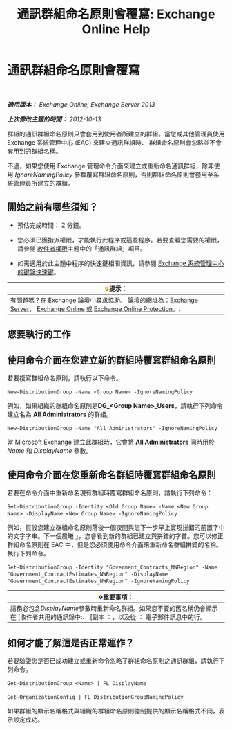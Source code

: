 ﻿---
title: '通訊群組命名原則會覆寫: Exchange Online Help'
TOCTitle: 通訊群組命名原則會覆寫
ms:assetid: 9eb23fc9-3f59-4d09-9077-85c89a051ee0
ms:mtpsurl: https://technet.microsoft.com/zh-tw/library/JJ218685(v=EXCHG.150)
ms:contentKeyID: 50472345
ms.date: 05/23/2018
mtps_version: v=EXCHG.150
ms.translationtype: MT
---

# 通訊群組命名原則會覆寫

 

_**適用版本：** Exchange Online, Exchange Server 2013_

_**上次修改主題的時間：** 2012-10-13_

群組的通訊群組命名原則只會套用到使用者所建立的群組。當您或其他管理員使用 Exchange 系統管理中心 (EAC) 來建立通訊群組時、 群組命名原則會忽略並不會套用到的群組名稱。

不過，如果您使用 Exchange 管理命令介面來建立或重新命名通訊群組，除非使用 *IgnoreNamingPolicy* 參數覆寫群組命名原則，否則群組命名原則會套用至系統管理員所建立的群組。

## 開始之前有哪些須知？

  - 預估完成時間： 2 分鐘。

  - 您必須已獲指派權限，才能執行此程序或這些程序。若要查看您需要的權限，請參閱 [收件者權限](recipients-permissions-exchange-2013-help.md)主題中的「通訊群組」項目。

  - 如需適用於此主題中程序的快速鍵相關資訊，請參閱 [Exchange 系統管理中心的鍵盤快速鍵](keyboard-shortcuts-in-the-exchange-admin-center-exchange-online-protection-help.md)。

<table>
<thead>
<tr class="header">
<th><img src="images/Bb124558.tip(EXCHG.150).gif" title="提示" alt="提示" />提示：</th>
</tr>
</thead>
<tbody>
<tr class="odd">
<td>有問題嗎？在 Exchange 論壇中尋求協助。 論壇的網址為：<a href="https://go.microsoft.com/fwlink/p/?linkid=60612">Exchange Server</a>、 <a href="https://go.microsoft.com/fwlink/p/?linkid=267542">Exchange Online</a> 或 <a href="https://go.microsoft.com/fwlink/p/?linkid=285351">Exchange Online Protection</a>。.</td>
</tr>
</tbody>
</table>


## 您要執行的工作

## 使用命令介面在您建立新的群組時覆寫群組命名原則

若要複寫群組命名原則，請執行以下命令。

    New-DistributionGroup -Name <Group Name> -IgnoreNamingPolicy

例如，如果組織的群組命名原則是**DG\_\<Group Name\>\_Users**，請執行下列命令建立名為 **All Administrators** 的群組。

    New-DistributionGroup -Name "All Administrators" -IgnoreNamingPolicy

當 Microsoft Exchange 建立此群組時，它會將 **All Administrators** 同時用於 *Name* 和 *DisplayName* 參數。

## 使用命令介面在您重新命名群組時覆寫群組命名原則

若要在命令介面中重新命名現有群組時覆寫群組命名原則，請執行下列命令：

    Set-DistributionGroup -Identity <Old Group Name> -Name <New Group Name> -DisplayName <New Group Name> -IgnoreNamingPolicy

例如，假設您建立群組命名原則落後一個夜間與您下一步早上實現拼錯的前置字中的文字字串。下一個晨曦 」，您會看到新的群組已建立與拼錯的字首。您可以修正群組命名原則在 EAC 中，但是您必須使用命令介面來重新命名群組拼錯的名稱。執行下列命令。

    Set-DistributionGroup -Identity "Goverment_Contracts_NWRegion" -Name "Government_ContractEstimates_NWRegion" -DisplayName "Government_ContractEstimates_NWRegion" -IgnoreNamingPolicy

<table>
<thead>
<tr class="header">
<th><img src="images/Bb124558.important(EXCHG.150).gif" title="重要事項" alt="重要事項" />重要事項：</th>
</tr>
</thead>
<tbody>
<tr class="odd">
<td>請務必包含<em>DisplayName</em>參數時重新命名群組。如果您不要的舊名稱仍會顯示在 [收件者共用的通訊錄中:、 [副本 ︰，以及從 ︰ 電子郵件訊息中的行。</td>
</tr>
</tbody>
</table>


## 如何才能了解這是否正常運作？

若要驗證您是否已成功建立或重新命令忽略了群組命名原則之通訊群組，請執行下列命令。

    Get-DistributionGroup <Name> | FL DisplayName

    Get-OrganizationConfig | FL DistributionGroupNamingPolicy

如果群組的顯示名稱格式與組織的群組命名原則強制提供的顯示名稱格式不同，表示設定成功。

